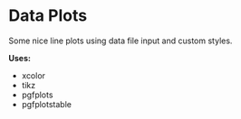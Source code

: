 Data Plots
==========

Some nice line plots using data file input and custom styles.

**Uses:**
- xcolor
- tikz
- pgfplots
- pgfplotstable